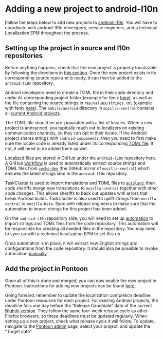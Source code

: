 # Adding a new project to android-l10n

Follow the steps below to add new projects to [android-l10n](https://github.com/mozilla-l10n/android-l10n). You will have to coordinate with android-l10n developers, release engineers, and a technical Localization EPM throughout the process.

## Setting up the project in source and l10n repositories

Before anything happens, check that the new project is properly localizable by following the directions in [this section](https://github.com/mozilla-l10n/documentation/blob/main/src/tools/pontoon/adding_new_project.md#adding-a-new-project-on-pontoon). Once the new project exists in its corresponding source repo and is ready, it can then be added to the `android-l10n` repository.

Android developers need to create a TOML file in their code directory and under its corresponding project folder (example for fenix [here](https://hg.mozilla.org/mozilla-central/file/tip/mobile/android/fenix/l10n.toml)), as well as the file containing the source strings in `res/values/strings.xml` (example with fenix [here](https://hg.mozilla.org/mozilla-central/file/tip/mobile/android/fenix/app/src/main/res/values/strings.xml)). The `mobile/android` directory in `mozilla-central` contains all [current Android projects](https://hg.mozilla.org/mozilla-central/file/tip/mobile/android).

The TOML file should be pre-populated with a list of locales. When a new project is announced, you typically reach out to localizers on existing communication channels, so they can opt in their locale. If the Android project shares strings with `android-components`, then you need to first make sure the locale code is already listed under its corresponding [TOML file](https://hg.mozilla.org/mozilla-central/file/tip/mobile/android/android-components/l10n.toml). If not, it will need to be added there as well.

Localized files are stored in GitHub under the `android-l10n` repository [here](https://github.com/mozilla-l10n/android-l10n). A GitHub [workflow](https://github.com/mozilla-l10n/android-l10n/tree/main/.github/workflows) is used to automatically extract source strings and TOML files from [`gecko-dev`](https://github.com/mozilla/gecko-dev) (the GitHub mirror of `mozilla-central`) which ensures the latest strings land in the `android-l10n` repository.

TaskCluster is used to import translations and TOML files to [`autoland`](https://hg.mozilla.org/integration/autoland/), then code sheriffs merge new translations to `mozilla-central` together with other code changes. This allows sheriffs to back out updates with errors that break Android builds. TaskCluster is also used to uplift strings from `mozilla-central` to `mozilla-beta`. Sync with release engineers to make sure that the automation to import strings for this project has been added.

On the `android-l10n` repository side, you will need to set up [automation](https://github.com/mozilla-l10n/android-l10n/tree/main/.github/workflows) to import strings and TOML files from the code repository. This automation will be responsible for creating all needed files in the repository. You may need to sync up with a technical localization EPM to set this up.

Once automation is in place, it will extract new English strings and configurations from the code repository. It should also be possible to invoke automation [manually](https://github.com/mozilla-l10n/android-l10n/actions).

## Add the project in Pontoon

Once all of this is done and merged, you can now enable the new project in Pontoon. Instructions for adding new projects can be found [here](https://github.com/mozilla-l10n/documentation/blob/main/src/tools/pontoon/adding_new_project.md#create-the-project).

Going forward, remember to update the localization completion deadline under Pontoon resources for each project. For existing Android projects, the deadline falls one day before the “Release Candidate” date of the current [Nightly version](https://whattrainisitnow.com/release/?version=nightly). They follow the same four-week release cycle as other Firefox browsers, so these deadlines must be updated regularly. When setting up a new project, check what release cycle it will follow. To update, navigate to the [Pontoon admin](https://pontoon.mozilla.org/admin/) page, select your project, and update the “Target date”.
